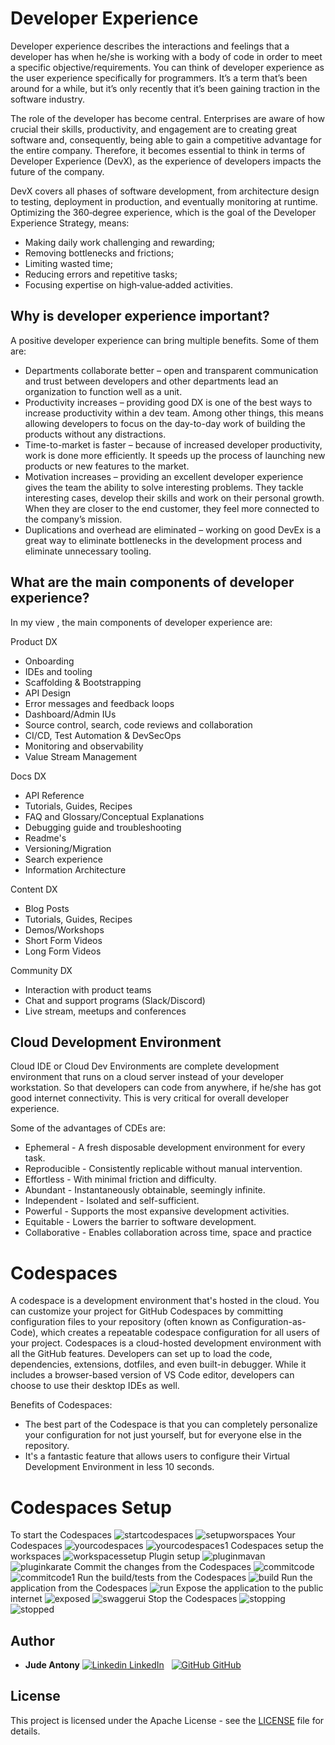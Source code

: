 # Developer Experience
Developer experience describes the interactions and feelings that a developer has when he/she is working with a body of code in order to meet a specific objective/requirements. You can think of developer experience as the user experience specifically for programmers. It’s a term that’s been around for a while, but it’s only recently that it’s been gaining traction in the software industry.

The role of the developer has become central. Enterprises are aware of how crucial their skills, productivity, and engagement are to creating great software and, consequently, being able to gain a competitive advantage for the entire company. Therefore, it becomes essential to think in terms of Developer Experience (DevX), as the experience of developers impacts the future of the company.

DevX covers all phases of software development, from architecture design to testing, deployment in production, and eventually monitoring at runtime. Optimizing the 360‑degree experience, which is the goal of the Developer Experience Strategy, means: 
* Making daily work challenging and rewarding;
* Removing bottlenecks and frictions;
* Limiting wasted time;
* Reducing errors and repetitive tasks;
* Focusing expertise on high‑value‑added activities. 

## Why is developer experience important?
A positive developer experience can bring multiple benefits. Some of them are:

* Departments collaborate better – open and transparent communication and trust between developers and other departments lead an organization to function well as a unit.
* Productivity increases – providing good DX is one of the best ways to increase productivity within a dev team. Among other things, this means allowing developers to focus on the day-to-day work of building the products without any distractions.
* Time-to-market is faster – because of increased developer productivity, work is done more efficiently. It speeds up the process of launching new products or new features to the market.
* Motivation increases – providing an excellent developer experience gives the team the ability to solve interesting problems. They tackle interesting cases, develop their skills and work on their personal growth. When they are closer to the end customer, they feel more connected to the company’s mission.
* Duplications and overhead are eliminated – working on good DevEx is a great way to eliminate bottlenecks in the development process and eliminate unnecessary tooling.

## What are the main components of developer experience?
In my view , the main components of developer experience are:

Product DX
* Onboarding
* IDEs and tooling
* Scaffolding & Bootstrapping
* API Design
* Error messages and feedback loops
* Dashboard/Admin IUs
* Source control, search, code reviews and collaboration
* CI/CD, Test Automation & DevSecOps
* Monitoring and observability
* Value Stream Management


Docs DX
* API Reference
* Tutorials, Guides, Recipes
* FAQ and Glossary/Conceptual Explanations
* Debugging guide and troubleshooting
* Readme's
* Versioning/Migration
* Search experience
* Information Architecture

Content DX
* Blog Posts
* Tutorials, Guides, Recipes
* Demos/Workshops
* Short Form Videos
* Long Form Videos

Community DX
* Interaction with product teams
* Chat and support programs (Slack/Discord)
* Live stream, meetups and conferences

## Cloud Development Environment
Cloud IDE or Cloud Dev Environments are complete development environment that runs on a cloud server instead of your developer workstation. So that developers can code from anywhere, if he/she has got good internet connectivity. This is very critical for overall developer experience.

Some of the advantages of CDEs are:
* Ephemeral - A fresh disposable development environment for every task.
* Reproducible - Consistently replicable without manual intervention.
* Effortless - With minimal friction and difficulty.
* Abundant - Instantaneously obtainable, seemingly infinite.
* Independent - Isolated and self-sufficient.
* Powerful - Supports the most expansive development activities.
* Equitable - Lowers the barrier to software development.
* Collaborative - Enables collaboration across time, space and practice

# Codespaces
A codespace is a development environment that's hosted in the cloud. You can customize your project for GitHub Codespaces by committing configuration files to your repository (often known as Configuration-as-Code), which creates a repeatable codespace configuration for all users of your project.
Codespaces is a cloud-hosted development environment with all the GitHub features. Developers can set up to load the code, dependencies, extensions, dotfiles, and even built-in debugger. While it includes a browser-based version of VS Code editor, developers can choose to use their desktop IDEs as well.

Benefits of Codespaces:
* The best part of the Codespace is that you can completely personalize your configuration for not just yourself, but for everyone else in the repository.
* It's a fantastic feature that allows users to configure their Virtual Development Environment in less 10 seconds.
# Codespaces Setup
To start the Codespaces
![startcodespaces](./doc/startcodespaces.png)
![setupworspaces](./doc/setupworspaces.png)
Your Codespaces
![yourcodespaces](./doc/yourcodespaces.png)
![yourcodespaces1](./doc/yourcodespaces1.png)
Codespaces setup the workspaces
![workspacessetup](./doc/workspacessetup.png)
Plugin setup
![pluginmavan](./doc/pluginmavan.png)
![pluginkarate](./doc/pluginkarate.png)
Commit the changes from the Codespaces
![commitcode](./doc/commitcode.png)
![commitcode1](./doc/commitcode1.png)
Run the build/tests from the Codespaces
![build](./doc/build.png)
Run the application from the Codespaces
![run](./doc/run.png)
Expose the application to the public internet
![exposed](./doc/exposed.png)
![swaggerui](./doc/swaggerui.png)
Stop the Codespaces
![stopping](./doc/stopping.png)
![stopped](./doc/stopped.png)

## Author

* **Jude Antony**
[![Linkedin](https://i.stack.imgur.com/gVE0j.png) LinkedIn](https://www.linkedin.com/in/jude-antony-2b208219/)
&nbsp;
[![GitHub](https://i.stack.imgur.com/tskMh.png) GitHub](https://github.com/judebantony)

## License

This project is licensed under the Apache License - see the [LICENSE](LICENSE) file for details.